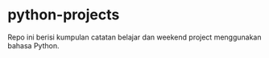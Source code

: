 # python-projects

Repo ini berisi kumpulan catatan belajar dan weekend project menggunakan bahasa Python.
